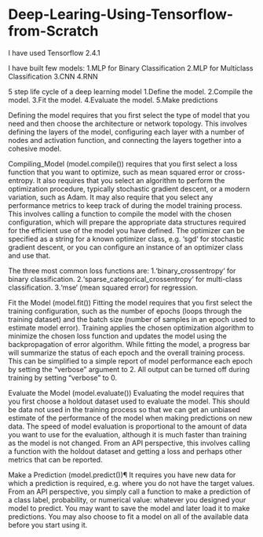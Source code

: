 # Deep-Learing-Using-Tensorflow-from-Scratch

I have used Tensorflow 2.4.1

I have built few models:
  1.MLP for Binary Classification
  2.MLP for Multiclass Classification
  3.CNN
  4.RNN



5 step life cycle of a deep learning model
1.Define the model.
2.Compile the model.
3.Fit the model.
4.Evaluate the model.
5.Make predictions                                  

Defining the model
requires that you first select the type of model that you need and then choose the architecture or network topology. This involves defining the layers of the model, configuring each layer with a number of nodes and activation function, and connecting the layers together into a cohesive model.

Compiling_Model (model.compile())
requires that you first select a loss function that you want to optimize, such as mean squared error or cross-entropy.
It also requires that you select an algorithm to perform the optimization procedure, typically stochastic gradient descent, or a modern variation, such as Adam. It may also require that you select any performance metrics to keep track of during the model training process.
This involves calling a function to compile the model with the chosen configuration, which will prepare the appropriate data structures required for the efficient use of the model you have defined.
The optimizer can be specified as a string for a known optimizer class, e.g. ‘sgd‘ for stochastic gradient descent, or you can configure an instance of an optimizer class and use that.

The three most common loss functions are:
1.‘binary_crossentropy‘ for binary classification.
2.‘sparse_categorical_crossentropy‘ for multi-class classification.
3.‘mse‘ (mean squared error) for regression.

Fit the Model (model.fit())
Fitting the model requires that you first select the training configuration, such as the number of epochs (loops through the training dataset) and the batch size (number of samples in an epoch used to estimate model error).
Training applies the chosen optimization algorithm to minimize the chosen loss function and updates the model using the backpropagation of error algorithm.
While fitting the model, a progress bar will summarize the status of each epoch and the overall training process. This can be simplified to a simple report of model performance each epoch by setting the “verbose” argument to 2. All output can be turned off during training by setting “verbose” to 0.

Evaluate the Model (model.evaluate())
Evaluating the model requires that you first choose a holdout dataset used to evaluate the model. This should be data not used in the training process so that we can get an unbiased estimate of the performance of the model when making predictions on new data. The speed of model evaluation is proportional to the amount of data you want to use for the evaluation, although it is much faster than training as the model is not changed. From an API perspective, this involves calling a function with the holdout dataset and getting a loss and perhaps other metrics that can be reported.

Make a Prediction (model.predict())¶
It requires you have new data for which a prediction is required, e.g. where you do not have the target values. From an API perspective, you simply call a function to make a prediction of a class label, probability, or numerical value: whatever you designed your model to predict. You may want to save the model and later load it to make predictions. You may also choose to fit a model on all of the available data before you start using it.

